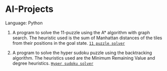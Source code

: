# AI-Projects

Language: Python

1. A program to solve the 11-puzzle using the A* algorithm with graph search. The heuristic
used is the sum of Manhattan distances of the tiles from their positions in the goal state.
[`11 puzzle solver`](https://github.com/GodlyAtheist42/AI-Projects/blob/ee1b31fd43e1551816691bb1f3bf3135ea91e582/Astar.py)

2. A program to solve the hyper sudoku puzzle using the backtracking algorithm.
The heuristics used are the Minimum Remaining Value and degree heuristics.
[`Hyper sudoku solver`](https://github.com/GodlyAtheist42/AI-Projects/blob/ee1b31fd43e1551816691bb1f3bf3135ea91e582/hyperSudokuSolver.py)

